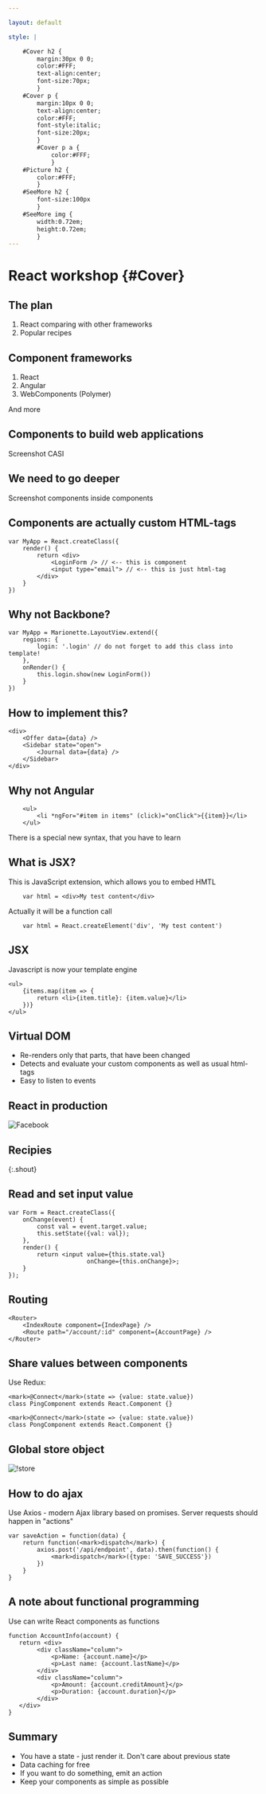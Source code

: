 ```yaml
---

layout: default

style: |

    #Cover h2 {
        margin:30px 0 0;
        color:#FFF;
        text-align:center;
        font-size:70px;
        }
    #Cover p {
        margin:10px 0 0;
        text-align:center;
        color:#FFF;
        font-style:italic;
        font-size:20px;
        }
        #Cover p a {
            color:#FFF;
            }
    #Picture h2 {
        color:#FFF;
        }
    #SeeMore h2 {
        font-size:100px
        }
    #SeeMore img {
        width:0.72em;
        height:0.72em;
        }
---
```


# React workshop {#Cover}

## The plan

1. React comparing with other frameworks
2. Popular recipes


## Component frameworks

1. React
2. Angular
3. WebComponents (Polymer)

And more

## Components to build web applications

Screenshot CASI

## We need to go deeper

Screenshot components inside components

## Components are actually custom HTML-tags

    var MyApp = React.createClass({
        render() {
            return <div>
                <LoginForm /> // <-- this is component
                <input type="email"> // <-- this is just html-tag
            </div>
        }
    })

## Why not Backbone?

    var MyApp = Marionette.LayoutView.extend({
        regions: {
            login: '.login' // do not forget to add this class into template!
        },
        onRender() {
            this.login.show(new LoginForm())
        }
    })

## How to implement this?

    <div>
        <Offer data={data} />
        <Sidebar state="open">
            <Journal data={data} />
        </Sidebar>
    </div>

## Why not Angular

```
    <ul>
        <li *ngFor="#item in items" (click)="onClick">{{item}}</li>
    </ul>
```

There is a special new syntax, that you have to learn


## What is JSX?

This is JavaScript extension, which allows you to embed HMTL

```
    var html = <div>My test content</div>
```

Actually it will be a function call

```
    var html = React.createElement('div', 'My test content')
```

## JSX

Javascript is now your template engine

    <ul>
        {items.map(item => {
            return <li>{item.title}: {item.value}</li>
        })}
    </ul>

## Virtual DOM

* Re-renders only that parts, that have been changed
* Detects and evaluate your custom components as well as usual html-tags
* Easy to listen to events

## React in production

![Facebook](pictures/react-in-prod.png)

## Recipies
{:.shout}

## Read and set input value

    var Form = React.createClass({
        onChange(event) {
            const val = event.target.value;
            this.setState({val: val});
        },
        render() {
            return <input value={this.state.val}
                          onChange={this.onChange}>;
        }
    });

## Routing

    <Router>
        <IndexRoute component={IndexPage} />
        <Route path="/account/:id" component={AccountPage} />
    </Router>

## Share values between components

Use Redux:

    <mark>@Connect</mark>(state => {value: state.value})
    class PingComponent extends React.Component {}

    <mark>@Connect</mark>(state => {value: state.value})
    class PongComponent extends React.Component {}

## Global store object

![!store](pictures/redux.svg)

## How to do ajax

Use Axios - modern Ajax library based on promises.
Server requests should happen in "actions"

    var saveAction = function(data) {
        return function(<mark>dispatch</mark>) {
            axios.post('/api/endpoint', data).then(function() {
                <mark>dispatch</mark>({type: 'SAVE_SUCCESS'})
            })
        }
    }

## A note about functional programming

Use can write React components as functions

    function AccountInfo(account) {
       return <div>
            <div className="column">
                <p>Name: {account.name}</p>
                <p>Last name: {account.lastName}</p>
            </div>
            <div className="column">
                <p>Amount: {account.creditAmount}</p>
                <p>Duration: {account.duration}</p>
            </div>
       </div>
    }

## Summary

* You have a state - just render it. Don't care about previous state
* Data caching for free
* If you want to do something, emit an action
* Keep your components as simple as possible
